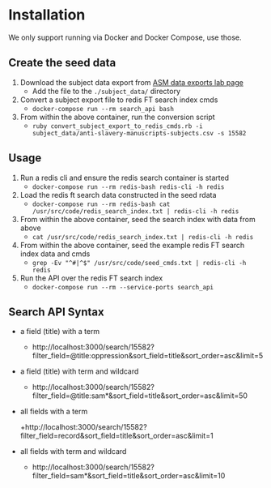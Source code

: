 # Installation

We only support running via Docker and Docker Compose, use those.

## Create the seed data

1. Download the subject data export from [ASM data exports lab page](https://www.zooniverse.org/lab/4973/data-exports)
    * Add the file to the `./subject_data/` directory
2. Convert a subject export file to redis FT search index cmds
    * `docker-compose run --rm search_api bash`
3. From within the above container, run the conversion script
    * `ruby convert_subject_export_to_redis_cmds.rb -i subject_data/anti-slavery-manuscripts-subjects.csv -s 15582`

## Usage

1. Run a redis cli and ensure the redis search container is started
    * `docker-compose run --rm redis-bash redis-cli -h redis`
2. Load the redis ft search data constructed in the seed rdata
    * `docker-compose run --rm redis-bash cat /usr/src/code/redis_search_index.txt | redis-cli -h redis`
3. From within the above container, seed the search index with data from above
    * `cat /usr/src/code/redis_search_index.txt | redis-cli -h redis`
4. From within the above container, seed the example redis FT search index data and cmds
    * `grep -Ev "^#|^$" /usr/src/code/seed_cmds.txt | redis-cli -h redis`
5. Run the API over the redis FT search index
    * `docker-compose run --rm --service-ports search_api`

## Search API Syntax

+ a field (title) with a term

  + http://localhost:3000/search/15582?filter_field=@title:oppression&sort_field=title&sort_order=asc&limit=5

+ a field (title) with term and wildcard

  + http://localhost:3000/search/15582?filter_field=@title:sam*&sort_field=title&sort_order=asc&limit=50

+ all fields with a term

  +http://localhost:3000/search/15582?filter_field=record&sort_field=title&sort_order=asc&limit=1

+ all fields with term and wildcard

  + http://localhost:3000/search/15582?filter_field=sam*&sort_field=title&sort_order=asc&limit=10
